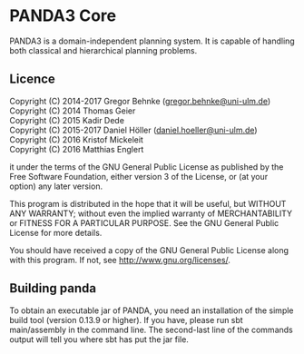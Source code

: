 # PANDA3 Core

PANDA3 is a domain-independent planning system. It is capable of handling both classical and hierarchical planning problems.

## Licence

Copyright (C) 2014-2017 Gregor Behnke (gregor.behnke@uni-ulm.de)  
Copyright (C) 2014 Thomas Geier  
Copyright (C) 2015 Kadir Dede  
Copyright (C) 2015-2017 Daniel Höller (daniel.hoeller@uni-ulm.de)  
Copyright (C) 2016 Kristof Mickeleit  
Copyright (C) 2016 Matthias Englert  


it under the terms of the GNU General Public License as published by
the Free Software Foundation, either version 3 of the License, or
(at your option) any later version.

This program is distributed in the hope that it will be useful,
but WITHOUT ANY WARRANTY; without even the implied warranty of
MERCHANTABILITY or FITNESS FOR A PARTICULAR PURPOSE.  See the
GNU General Public License for more details.


You should have received a copy of the GNU General Public License
along with this program. If not, see <http://www.gnu.org/licenses/>.

## Building panda
To obtain an executable jar of PANDA, you need an installation of the simple build tool (version 0.13.9 or higher).
If you have, please run sbt main/assembly in the command line.
The second-last line of the commands output will tell you where sbt has put the jar file.
